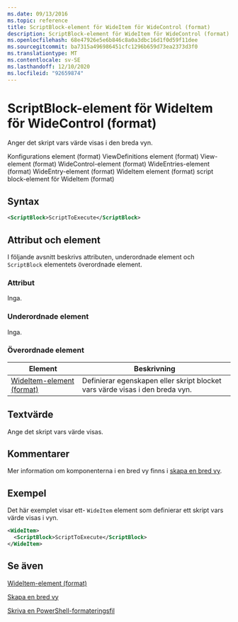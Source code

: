 ```yaml
---
ms.date: 09/13/2016
ms.topic: reference
title: ScriptBlock-element för WideItem för WideControl (format)
description: ScriptBlock-element för WideItem för WideControl (format)
ms.openlocfilehash: 68e47926e5e6b846c8a0a3dbc16d1f0d59f11dee
ms.sourcegitcommit: ba7315a496986451cfc1296b659d73ea2373d3f0
ms.translationtype: MT
ms.contentlocale: sv-SE
ms.lasthandoff: 12/10/2020
ms.locfileid: "92659874"
---
```

# <a name="scriptblock-element-for-wideitem-for-widecontrol-format"></a>ScriptBlock-element för WideItem för WideControl (format)

Anger det skript vars värde visas i den breda vyn.

Konfigurations element (format) ViewDefinitions element (format) View-element (format) WideControl-element (format) WideEntries-element (format) WideEntry-element (format) WideItem element (format) script block-element för WideItem (format)

## <a name="syntax"></a>Syntax

```xml
<ScriptBlock>ScriptToExecute</ScriptBlock>
```

## <a name="attributes-and-elements"></a>Attribut och element

I följande avsnitt beskrivs attributen, underordnade element och `ScriptBlock` elementets överordnade element.

### <a name="attributes"></a>Attribut

Inga.

### <a name="child-elements"></a>Underordnade element

Inga.

### <a name="parent-elements"></a>Överordnade element

|Element|Beskrivning|
|-------------|-----------------|
|[WideItem-element (format)](./wideitem-element-for-widecontrol-format.md)|Definierar egenskapen eller skript blocket vars värde visas i den breda vyn.|

## <a name="text-value"></a>Textvärde

Ange det skript vars värde visas.

## <a name="remarks"></a>Kommentarer

Mer information om komponenterna i en bred vy finns i [skapa en bred vy](./creating-a-wide-view.md).

## <a name="example"></a>Exempel

Det här exemplet visar ett- `WideItem` element som definierar ett skript vars värde visas i vyn.

```xml
<WideItem>
  <ScriptBlock>ScriptToExecute</ScriptBlock>
</WideItem>
```

## <a name="see-also"></a>Se även

[WideItem-element (format)](./wideitem-element-for-widecontrol-format.md)

[Skapa en bred vy](./creating-a-wide-view.md)

[Skriva en PowerShell-formateringsfil](./writing-a-powershell-formatting-file.md)
